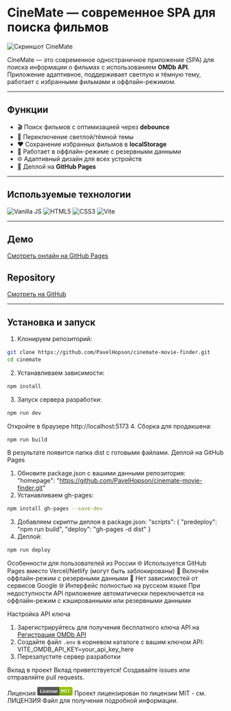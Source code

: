 # CineMate — современное SPA для поиска фильмов

![Скриншот CineMate](screenshot.png)

CineMate — это современное одностраничное приложение (SPA) для поиска информации о фильмах с использованием **OMDb API**. Приложение адаптивное, поддерживает светлую и тёмную тему, работает с избранными фильмами и оффлайн-режимом.

---

## Функции

- 🎬 Поиск фильмов с оптимизацией через **debounce**  
- 🌙 Переключение светлой/тёмной темы  
- ❤️ Сохранение избранных фильмов в **localStorage**  
- 📡 Работает в оффлайн-режиме с резервными данными  
- 🌐 Адаптивный дизайн для всех устройств  
- 🚀 Деплой на **GitHub Pages**

---

## Используемые технологии

![Vanilla JS](https://img.shields.io/badge/Vanilla_JS-181818?logo=javascript&logoColor=F7DF1E)
![HTML5](https://img.shields.io/badge/HTML5-E34F26?logo=html5&logoColor=white)
![CSS3](https://img.shields.io/badge/CSS3-1572B6?logo=css3&logoColor=white)
![Vite](https://img.shields.io/badge/Vite-646CFF?logo=vite&logoColor=white)

---

## Демо

[Смотреть онлайн на GitHub Pages](https://pavelhopson.github.io/cinemate-movie-finder)

## Repository

[Смотреть на GitHub](https://github.com/PavelHopson/cinemate-movie-finder.git)

---

## Установка и запуск

1. Клонируем репозиторий:
```bash
git clone https://github.com/PavelHopson/cinemate-movie-finder.git
cd cinemate
```
2. Устанавливаем зависимости:
```bash
npm install
```
3. Запуск сервера разработки:
```bash
npm run dev
```
Откройте в браузере http://localhost:5173
4. Сборка для продакшена:
```bash
npm run build
```
В результате появится папка dist с готовыми файлами.
Деплой на GitHub Pages
1. Обновите package.json с вашими данными репозитория:
"homepage": "https://github.com/PavelHopson/cinemate-movie-finder.git"
2. Устанавливаем gh-pages:
```bash
npm install gh-pages --save-dev
```
3. Добавляем скрипты деплоя в package.json:
"scripts": {
  "predeploy": "npm run build",
  "deploy": "gh-pages -d dist"
}
4. Деплой:
```bash
npm run deploy
```
Особенности для пользователей из России
🌐 Используется GitHub Pages вместо Vercel/Netlify (могут быть заблокированы)
💾 Включён оффлайн-режим с резервными данными
🚫 Нет зависимостей от сервисов Google
🌐 Интерфейс полностью на русском языке
При недоступности API приложение автоматически переключается на оффлайн-режим с кэшированными или резервными данными

Настройка API ключа
1. Зарегистрируйтесь для получения бесплатного ключа API на [Регистрация OMDb API](https://www.omdbapi.com/apikey.aspx)
2. Создайте файл `.env` в корневом каталоге с вашим ключом API: VITE_OMDB_API_KEY=your_api_key_here
3. Перезапустите сервер разработки

Вклад в проект
Вклад приветствуется! Создавайте issues или отправляйте pull requests.

Лицензия
![alt text](image.png)
Проект лицензирован по лицензии MIT - см. ЛИЦЕНЗИЯ Файл для получения подробной информации.